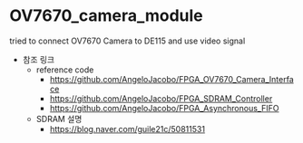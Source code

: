 # OV7670_camera_module
tried to connect OV7670 Camera to DE115 and use video signal


- 참조 링크
  - reference code
    - https://github.com/AngeloJacobo/FPGA_OV7670_Camera_Interface
    - https://github.com/AngeloJacobo/FPGA_SDRAM_Controller
    - https://github.com/AngeloJacobo/FPGA_Asynchronous_FIFO
  - SDRAM 설명
    - https://blog.naver.com/guile21c/50811531
